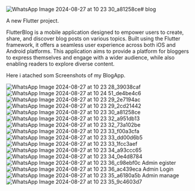 ![WhatsApp Image 2024-08-27 at 10 23 30_a81258ce](https://github.com/user-attachments/assets/02f4729a-f8d0-413c-a956-1442a123b58b)# blog

A new Flutter project.

FlutterBlog is a mobile application designed to empower users to create, share, and discover blog posts on various topics. Built using the Flutter framework, it offers a seamless user experience across both iOS and Android platforms. This application aims to provide a platform for bloggers to express themselves and engage with a wider audience, while also enabling readers to explore diverse content.


Here i atached som Screenshots of my BlogApp.

![WhatsApp Image 2024-08-27 at 10 23 28_39038caf](https://github.com/user-attachments/assets/4b5a2d9e-3638-4fca-aaba-3e1dad7ebb9b)
![WhatsApp Image 2024-08-27 at 10 24 51_de4be4c6](https://github.com/user-attachments/assets/7fa763b5-12d0-4eae-9c91-f1c0ee4b6a9f)
![WhatsApp Image 2024-08-27 at 10 23 29_2e7194ac](https://github.com/user-attachments/assets/2580904d-fcbe-49ac-a99e-03b410193c9b)
![WhatsApp Image 2024-08-27 at 10 23 29_2cd21442](https://github.com/user-attachments/assets/1450f89c-fe69-4475-bba9-15e03a4d160e)
![WhatsApp Image 2024-08-27 at 10 23 30_a81258ce](https://github.com/user-attachments/assets/19fee12e-4307-4f43-a01c-688fa89ece0f)
![WhatsApp Image 2024-08-27 at 10 23 32_a951db13](https://github.com/user-attachments/assets/b8bfdb8e-c1c1-4697-a9bd-7f3a4e023f74)
![WhatsApp Image 2024-08-27 at 10 23 32_73a102be](https://github.com/user-attachments/assets/72238029-890a-42a7-8b24-6731323703fd)
![WhatsApp Image 2024-08-27 at 10 23 33_f00a3cfa](https://github.com/user-attachments/assets/1ea95ee1-f85a-4422-884d-b61d3d67b2d1)
![WhatsApp Image 2024-08-27 at 10 23 33_dd00d6b5](https://github.com/user-attachments/assets/6a82fe57-2190-4075-a91b-336e418edd68)
![WhatsApp Image 2024-08-27 at 10 23 33_1fcc3aef](https://github.com/user-attachments/assets/3c1c6b3d-19d3-4d28-9795-d05af0d7573e)
![WhatsApp Image 2024-08-27 at 10 23 34_a93ccc65](https://github.com/user-attachments/assets/242b5e8f-45a7-4cb9-bb5e-fa0b296e1e25)
![WhatsApp Image 2024-08-27 at 10 23 34_0e4d8784](https://github.com/user-attachments/assets/ae32111f-780e-463e-a4b0-6e3981cb33c3)
![WhatsApp Image 2024-08-27 at 10 23 36_c98ebf0c](https://github.com/user-attachments/assets/7428b46f-920c-41ea-9d79-94579e8d77d5)  Admin egister
![WhatsApp Image 2024-08-27 at 10 23 36_ac439eca](https://github.com/user-attachments/assets/cf19bd1a-beb5-438b-aa4e-49b5dee3bffa)  Admin Login
![WhatsApp Image 2024-08-27 at 10 23 35_a6180a5b](https://github.com/user-attachments/assets/b1f861e4-a9fe-4357-9866-597eecd96582)  Admin manage
![WhatsApp Image 2024-08-27 at 10 23 35_9c4603d7](https://github.com/user-attachments/assets/18f8452d-2062-4689-a32a-ff963a1afbad)





